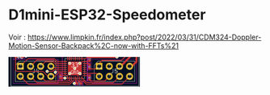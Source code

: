 # D1mini-ESP32-Speedometer

Voir : https://www.limpkin.fr/index.php?post/2022/03/31/CDM324-Doppler-Motion-Sensor-Backpack%2C-now-with-FFTs%21




<img src="https://raw.githubusercontent.com/henridbr/D1mini-ESP32-Speedometer/main/Pictures/CDM324_pinout-s.png" width="260">

